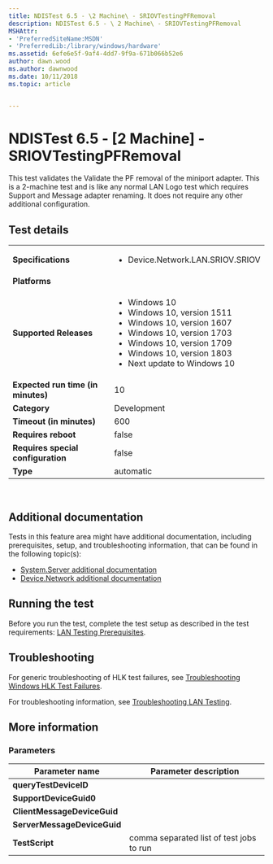 ```yaml
---
title: NDISTest 6.5 - \2 Machine\ - SRIOVTestingPFRemoval
description: NDISTest 6.5 - \ 2 Machine\ - SRIOVTestingPFRemoval
MSHAttr:
- 'PreferredSiteName:MSDN'
- 'PreferredLib:/library/windows/hardware'
ms.assetid: 6efe6e5f-9af4-4dd7-9f9a-671b066b52e6
author: dawn.wood
ms.author: dawnwood
ms.date: 10/11/2018
ms.topic: article


---
```


# NDISTest 6.5 - \[2 Machine\] - SRIOVTestingPFRemoval


This test validates the Validate the PF removal of the miniport adapter. This is a 2-machine test and is like any normal LAN Logo test which requires Support and Message adapter renaming. It does not require any other additional configuration.

## Test details
|||
|---|---|
| **Specifications**  | <ul><li>Device.Network.LAN.SRIOV.SRIOV</li></ul> |  
| **Platforms**   | <ul></ul> |
| **Supported Releases** | <ul><li>Windows 10</li><li>Windows 10, version 1511</li><li>Windows 10, version 1607</li><li>Windows 10, version 1703</li><li>Windows 10, version 1709</li><li>Windows 10, version 1803</li><li>Next update to Windows 10</li></ul> |
|**Expected run time (in minutes)**| 10 |
|**Category**| Development |
|**Timeout (in minutes)**| 600 |
|**Requires reboot**| false |
|**Requires special configuration**| false |
|**Type**| automatic |

 

## <span id="Additional_documentation"></span><span id="additional_documentation"></span><span id="ADDITIONAL_DOCUMENTATION"></span>Additional documentation


Tests in this feature area might have additional documentation, including prerequisites, setup, and troubleshooting information, that can be found in the following topic\(s\):
- [System.Server additional documentation](system-server-additional-documentation.md)
- [Device.Network additional documentation](device-network-additional-documentation.md)

## <span id="Running_the_test"></span><span id="running_the_test"></span><span id="RUNNING_THE_TEST"></span>Running the test


Before you run the test, complete the test setup as described in the test requirements: [LAN Testing Prerequisites](lan-testing-prerequisites.md).

## <span id="Troubleshooting"></span><span id="troubleshooting"></span><span id="TROUBLESHOOTING"></span>Troubleshooting


For generic troubleshooting of HLK test failures, see [Troubleshooting Windows HLK Test Failures](..\user\troubleshooting-windows-hlk-test-failures.md).

For troubleshooting information, see [Troubleshooting LAN Testing](troubleshooting-lan-testing.md).

## <span id="More_information"></span><span id="more_information"></span><span id="MORE_INFORMATION"></span>More information


### <span id="Parameters"></span><span id="parameters"></span><span id="PARAMETERS"></span>Parameters

| Parameter name              | Parameter description                    |
|-----------------------------|------------------------------------------|
| **queryTestDeviceID**       |                                          |
| **SupportDeviceGuid0**      |                                          |
| **ClientMessageDeviceGuid** |                                          |
| **ServerMessageDeviceGuid** |                                          |
| **TestScript**              | comma separated list of test jobs to run |

 

 

 







